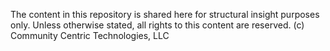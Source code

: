 The content in this repository is shared here for structural insight purposes only. Unless otherwise stated, all rights to this content are reserved.
(c) Community Centric Technologies, LLC
